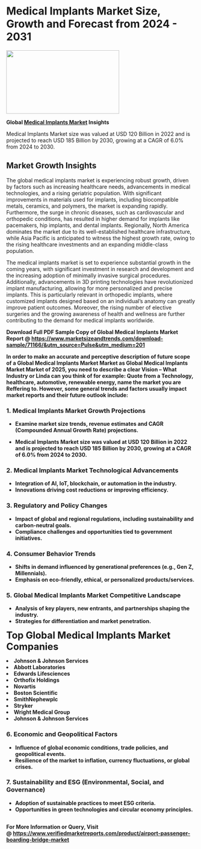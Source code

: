 <H1>Medical Implants Market Size, Growth and Forecast from 2024 - 2031</H1><img class="aligncenter size-medium wp-image-584254" src="https://thirdeyenews.in/wp-content/uploads/2024/09/Global-Market-Research-300x168.jpeg" alt="" width="300" height="168" /><p><strong>Global&nbsp;<a href="https://www.marketsizeandtrends.com/download-sample/71166/&amp;utm_source=Pulse&amp;utm_medium=201">Medical Implants Market</a> Insights</strong></p><p>Medical Implants Market size was valued at USD 120 Billion in 2022 and is projected to reach USD 185 Billion by 2030, growing at a CAGR of 6.0% from 2024 to 2030.</p><p><h2>Market Growth Insights</h2> <p>The global medical implants market is experiencing robust growth, driven by factors such as increasing healthcare needs, advancements in medical technologies, and a rising geriatric population. With significant improvements in materials used for implants, including biocompatible metals, ceramics, and polymers, the market is expanding rapidly. Furthermore, the surge in chronic diseases, such as cardiovascular and orthopedic conditions, has resulted in higher demand for implants like pacemakers, hip implants, and dental implants. Regionally, North America dominates the market due to its well-established healthcare infrastructure, while Asia Pacific is anticipated to witness the highest growth rate, owing to the rising healthcare investments and an expanding middle-class population.</p> <p><strong></strong></p> <p>The medical implants market is set to experience substantial growth in the coming years, with significant investment in research and development and the increasing adoption of minimally invasive surgical procedures. Additionally, advancements in 3D printing technologies have revolutionized implant manufacturing, allowing for more personalized and precise implants. This is particularly relevant in orthopedic implants, where customized implants designed based on an individual’s anatomy can greatly improve patient outcomes. Moreover, the rising number of elective surgeries and the growing awareness of health and wellness are further contributing to the demand for medical implants worldwide.</p> <p><strong></p><p><span class=""><strong>Download Full PDF Sample Copy of Global Medical Implants Market Report</strong> @ <a href="https://www.marketsizeandtrends.com/download-sample/71166/&amp;utm_source=Pulse&amp;utm_medium=201" target="_blank">https://www.marketsizeandtrends.com/download-sample/71166/&amp;utm_source=Pulse&amp;utm_medium=201</a></span></p><p>In order to make an accurate and perceptive description of future scope of a Global&nbsp;Medical Implants Market Market as Global&nbsp;Medical Implants Market Market of 2025, you need to describe a clear Vision &ndash; What Industry or Linda can you think of for example: Quote from a Technology, healthcare, automotive, renewable energy, name the market you are Reffering to. However, some general trends and factors usually impact market reports and their future outlook include:</p><h3>1.&nbsp;<strong>Medical Implants Market Growth Projections</strong></h3><ul><li>Examine market size trends, revenue estimates and CAGR (Compounded Annual Growth Rate) projections.</li><li><p>Medical Implants Market size was valued at USD 120 Billion in 2022 and is projected to reach USD 185 Billion by 2030, growing at a CAGR of 6.0% from 2024 to 2030.</p></li></ul><h3>2.&nbsp;<strong>Medical Implants Market Technological Advancements</strong></h3><ul><li>Integration of AI, IoT, blockchain, or automation in the industry.</li><li>Innovations driving cost reductions or improving efficiency.</li></ul><h3>3.&nbsp;<strong>Regulatory and Policy Changes</strong></h3><ul><li>Impact of global and regional regulations, including sustainability and carbon-neutral goals.</li><li>Compliance challenges and opportunities tied to government initiatives.</li></ul><h3>4.&nbsp;<strong>Consumer Behavior Trends</strong></h3><ul><li>Shifts in demand influenced by generational preferences (e.g., Gen Z, Millennials).</li><li>Emphasis on eco-friendly, ethical, or personalized products/services.</li></ul><h3>5.&nbsp;<strong>Global Medical Implants Market Competitive Landscape</strong></h3><ul><li>Analysis of key players, new entrants, and partnerships shaping the industry.</li><li>Strategies for differentiation and market penetration.</li></ul><p data-pm-slice="1 1 []"><span style="color: inherit; font-family: inherit; font-size: 25px;">Top Global Medical Implants Market Companies</span></p><div class="" data-test-id=""><p><li>Johnson & Johnson Services</li><li> Abbott Laboratories</li><li> Edwards Lifesciences</li><li> Orthofix Holdings</li><li> Novartis</li><li> Boston Scientific</li><li> SmithNephewplc</li><li> Stryker</li><li> Wright Medical Group</li><li> Johnson & Johnson Services</li></p></div><h3>6.&nbsp;<strong>Economic and Geopolitical Factors</strong></h3><ul><li>Influence of global economic conditions, trade policies, and geopolitical events.</li><li>Resilience of the market to inflation, currency fluctuations, or global crises.</li></ul><h3>7.&nbsp;<strong>Sustainability and ESG (Environmental, Social, and Governance)</strong></h3><ul><li>Adoption of sustainable practices to meet ESG criteria.</li><li>Opportunities in green technologies and circular economy principles.</li></ul><h2><strong style="font-size: 14px;">For More Information or Query, Visit @&nbsp;</strong><a style="background-color: #ffffff; font-size: 14px;" href="https://www.marketsizeandtrends.com/report/medical-implants-market/" target="_blank">https://www.verifiedmarketreports.com/product/airport-passenger-boarding-bridge-market</a></h2>
